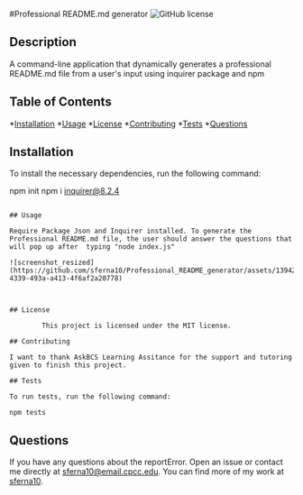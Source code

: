 #Professional README.md generator ![GitHub license](https://img.shields.io/badge/license-MIT-blue.svg)

## Description

 A command-line application that dynamically generates a professional README.md file from a user's input using inquirer package and npm


## Table of Contents

*[Installation](#installation)
*[Usage](#usage)
*[License](#license)
*[Contributing](#contributing)
*[Tests](#test)
*[Questions](#questions)

## Installation

To install the necessary dependencies, run the following command:

npm init
npm i inquirer@8.2.4

```

## Usage

Require Package Json and Inquirer installed. To generate the Professional README.md file, the user should answer the questions that will pop up after  typing "node index.js"

![screenshot_resized](https://github.com/sferna10/Professional_README_generator/assets/139423719/d40d4a53-4339-493a-a413-4f6af2a20778)



## License 
    
        This project is licensed under the MIT license.

## Contributing

I want to thank AskBCS Learning Assitance for the support and tutoring given to finish this project.

## Tests

To run tests, run the following command:

npm tests
```

## Questions

If you have any questions about the reportError. Open an issue or contact me  directly at sferna10@email.cpcc.edu. You can find more of my work at [sferna10](https://github.com/sferna10/).
